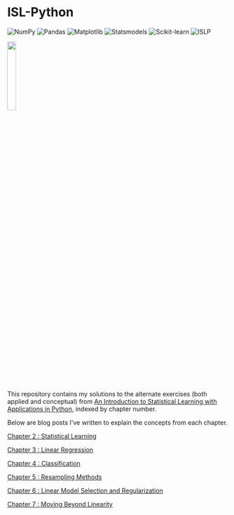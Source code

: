 # ISL-Python
![NumPy](https://img.shields.io/badge/NumPy-013243?style=for-the-badge&logo=numpy&logoColor=white)
![Pandas](https://img.shields.io/badge/Pandas-150458?style=for-the-badge&logo=pandas&logoColor=white)
![Matplotlib](https://img.shields.io/badge/Matplotlib-3776AB?style=for-the-badge&logo=matplotlib&logoColor=white)
![Statsmodels](https://img.shields.io/badge/Statsmodels-3D9970?style=for-the-badge&logo=python&logoColor=white)
![Scikit-learn](https://img.shields.io/badge/Scikit--learn-F7931E?style=for-the-badge&logo=scikit-learn&logoColor=white)
![ISLP](https://img.shields.io/badge/ISLP-0078D7?style=for-the-badge&logo=python&logoColor=white&link=https://islp.readthedocs.io/en/latest/)

<p><img src="https://m.media-amazon.com/images/I/61PzzBEMelL._SL1175_.jpg" height=20% width=20%></p>

This repository contains my solutions to the alternate exercises (both applied and conceptual) from [An Introduction to Statistical Learning with Applications in Python](https://www.statlearning.com/), indexed by chapter number. 

Below are blog posts I've written to explain the concepts from each chapter.  

[Chapter 2 : Statistical Learning](https://medium.com/@sriramthinksaboutthings/chapter-2-statistical-learning-the-program-of-machine-learning-159ef954bd37)

[Chapter 3 : Linear Regression](https://medium.com/@sriramthinksaboutthings/chapter-3-linear-regression-124a478907ac)

[Chapter 4 : Classification](https://medium.com/@sriramthinksaboutthings/chapter-4-classification-20d900543a04)

[Chapter 5 : Resampling Methods](https://medium.com/@sriramthinksaboutthings/chapter-5-resampling-methods-d7d5fdb8274d)

[Chapter 6 : Linear Model Selection and Regularization](https://medium.com/@sriramthinksaboutthings/chapter-6-linear-model-selection-and-regularization-b4266175ce24)

[Chapter 7 : Moving Beyond Linearity](https://medium.com/@sriramthinksaboutthings/chapter-7-moving-beyond-linearity-07c6cba43b9f)

